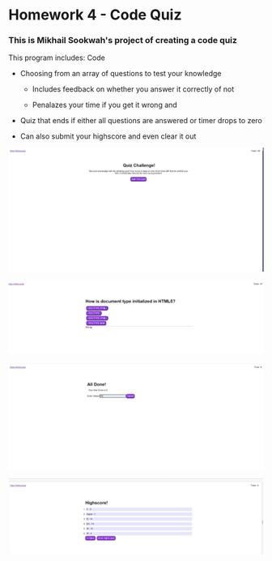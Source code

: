 # Homework 4 - Code Quiz 

### This is Mikhail Sookwah's project of creating a code quiz

This program includes: Code

* Choosing from an array of questions to test your knowledge

    * Includes feedback on whether you answer it correctly of not

    * Penalazes your time if you get it wrong and

* Quiz that ends if either all questions are answered or timer drops to zero

* Can also submit your highscore and even clear it out

![Screenshot of the quiz starting page](./assets/images/Screen%201.png)

![Screenshot of the quiz during the questions](./assets/images/Screen%202.png)

![Screenshot of the highscore submissions](./assets/images/Screen%203.png)

![Screenshot of the list of highscores](./assets/images/Screen%204.png)